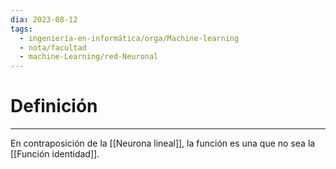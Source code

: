```yaml
---
dia: 2023-08-12
tags:
  - ingeniería-en-informática/orga/Machine-learning
  - nota/facultad
  - machine-Learning/red-Neuronal
---
```

# Definición
---
En contraposición de la [[Neurona lineal]], la función es una que no sea la [[Función identidad]].